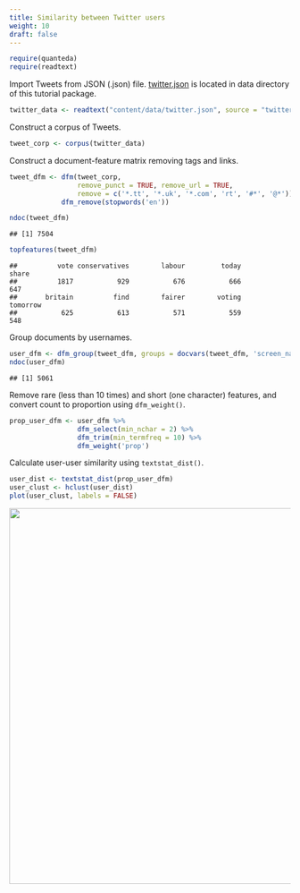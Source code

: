 ```yaml
---
title: Similarity between Twitter users
weight: 10
draft: false
---
```



```r
require(quanteda)
require(readtext)
```

Import Tweets from JSON (.json) file. [twitter.json](https://raw.githubusercontent.com/quanteda/tutorials.quanteda.io/master/content/data/twitter.json) is located in data directory of this tutorial package.


```r
twitter_data <- readtext("content/data/twitter.json", source = "twitter")
```



Construct a corpus of Tweets.


```r
tweet_corp <- corpus(twitter_data)
```

Construct a document-feature matrix removing tags and links.


```r
tweet_dfm <- dfm(tweet_corp,
                 remove_punct = TRUE, remove_url = TRUE,
                 remove = c('*.tt', '*.uk', '*.com', 'rt', '#*', '@*')) %>% 
             dfm_remove(stopwords('en'))

ndoc(tweet_dfm)
```

```
## [1] 7504
```

```r
topfeatures(tweet_dfm)
```

```
##          vote conservatives        labour         today         share 
##          1817           929           676           666           647 
##       britain          find        fairer        voting      tomorrow 
##           625           613           571           559           548
```

Group documents by usernames.


```r
user_dfm <- dfm_group(tweet_dfm, groups = docvars(tweet_dfm, 'screen_name'))
ndoc(user_dfm)
```

```
## [1] 5061
```

Remove rare (less than 10 times) and short (one character) features, and convert count to proportion using `dfm_weight()`. 


```r
prop_user_dfm <- user_dfm %>% 
                 dfm_select(min_nchar = 2) %>% 
                 dfm_trim(min_termfreq = 10) %>% 
                 dfm_weight('prop')
```

Calculate user-user similarity using `textstat_dist()`.


```r
user_dist <- textstat_dist(prop_user_dfm)
user_clust <- hclust(user_dist)
plot(user_clust, labels = FALSE)
```

<img src="/advanced-operations/twitter-user-similarity_files/figure-html/unnamed-chunk-8-1.png" width="672" />

